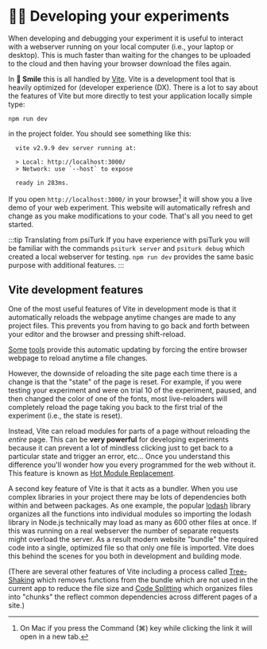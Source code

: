 # :woman_technologist: Developing your experiments

When developing and debugging your experiment it is useful to interact with a webserver running on your local computer (i.e., your laptop or desktop).  This is much faster than waiting for the changes to be uploaded to the cloud and then having your browser download the files again.



In **🫠 Smile** this is all handled by [Vite](https://vitejs.dev).  Vite is a development tool that is heavily optimized for (developer experience (DX).  There is a lot to say about the features of Vite but more directly to test your application locally simple type:

`npm run dev`

in the project folder.  You should see something like this:

```
  vite v2.9.9 dev server running at:

  > Local: http://localhost:3000/
  > Network: use `--host` to expose

  ready in 283ms.
```

If you open `http://localhost:3000/` in your browser[^mac] it will show you a live demo of your web experiment.  This website will automatically refresh and change as you make modifications to your code.  That's all you need to get started.

[^mac]: On Mac if you press the Command (⌘)  key while clicking the link it will open in a new tab.

:::tip Translating from psiTurk
If you have experience with psiTurk you will be familiar with the commands `psiturk server`
and `psiturk debug` which created a local webserver for testing.  `npm run dev` provides the same basic purpose with additional features.
:::

## Vite development features

One of the most useful features of Vite in development mode is that it automatically reloads the webpage anytime changes are made to any project files.  This prevents you from having to go back and forth between your editor and the browser and pressing shift-reload.

[Some](https://marketplace.visualstudio.com/items?itemName=ziishaned.livereload) [tools](https://marketplace.visualstudio.com/items?itemName=ritwickdey.LiveServer) provide this automatic updating by forcing the entire browser webpage to reload anytime a file changes.  

However, the downside of reloading the site page each time there is a change is that the "state" of the page is reset.  For example, if you were testing your experiment and were on trial 10 of the experiment, paused, and then changed the color of one of the fonts, most live-reloaders will completely reload the page taking you back to the first trial of the experiment (i.e., the state is reset).

Instead, Vite can reload modules for parts of a page without reloading the *entire* page.   This can be **very powerful** for developing experiments because it can prevent a lot of mindless clicking just to get back to a particular state and trigger an error, etc...  Once you understand this difference you'll wonder how you every programmed for the web without it.  This feature is known as [Hot Module Replacement](https://vitejs.dev/guide/features.html#hot-module-replacement).  


A second key feature of Vite is that it acts as a bundler.  When you use complex libraries in your project there may be lots of dependencies both within and between packages.  As one example, the popular [lodash](https://lodash.com) library organizes all the functions into individual modules so importing the lodash library in Node.js technically may load as many as 600 other files at once.  If this was running on a real webserver the number of separate requests might overload the server.  As a result modern website "bundle" the required code into a single, optimized file so that only one file is imported.  Vite does this behind the scenes for you both in development and building mode.

(There are several other features of Vite including a process called [Tree-Shaking](https://developer.mozilla.org/en-US/docs/Glossary/Tree_shaking) which removes functions from the bundle which are not used in the current app to reduce the file size and [Code Splitting](https://developer.mozilla.org/en-US/docs/Glossary/Code_splitting) which organizes files into "chunks" the reflect common dependencies across different pages of a site.)



